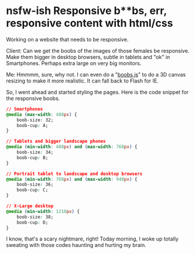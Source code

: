 # nsfw-ish Responsive b**bs, err, responsive content with html/css

Working on a website that needs to be responsive.

Client: Can we get the boobs of the images of those females be responsive. Make them bigger in desktop browsers, subtle in tablets and "ok" in Smartphones. Perhaps extra large on very big monitors.

Me: Hmmmm, sure, why not. I can even do a "<a href="http://www.youtube.com/watch?v=dQw4w9WgXcQ">boobs.js</a>" to do a 3D canvas resizing to make it more realistic. It can fall back to Flash for IE.

So, I went ahead and started styling the pages. Here is the code snippet for the responsive boobs.

```css
// Smartphones
@media (max-width: 480px) {
	boob-size: 32;
	boob-cup: A;
}

// Tablets and bigger landscape phones
@media (min-width: 480px) and (max-width: 768px) {
	boob-size: 34;
	boob-cup: B;
}

// Portrait tablet to landscape and desktop browsers
@media (min-width: 768px) and (max-width: 940px) {
	boob-size: 36;
	boob-cup: C;
}

// X-Large desktop
@media (min-width: 1210px) {
	boob-size: 38;
	boob-cup: D;
}
```

I know, that's a scary nightmare, right! Today morning, I woke up totally sweating with those codes haunting and hurting my brain.
